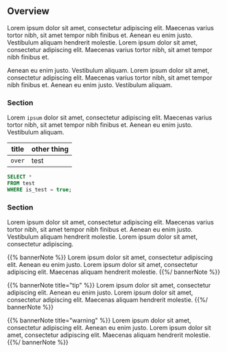 ## Overview

Lorem ipsum dolor sit amet, consectetur adipiscing elit. Maecenas varius tortor nibh, sit amet tempor nibh finibus et. Aenean eu enim justo. Vestibulum aliquam hendrerit molestie. Lorem ipsum dolor sit amet, consectetur adipiscing elit. Maecenas varius tortor nibh, sit amet tempor nibh finibus et.

Aenean eu enim justo. Vestibulum aliquam. Lorem ipsum dolor sit amet, consectetur adipiscing elit. Maecenas varius tortor nibh, sit amet tempor nibh finibus et. Aenean eu enim justo. Vestibulum aliquam.

### Section

Lorem `ipsum` dolor sit amet, consectetur adipiscing elit. Maecenas varius tortor nibh, sit amet tempor nibh finibus et. Aenean eu enim justo. Vestibulum aliquam.

| title | other thing|
|-------|------------|
|`over` | test       |


```sql
SELECT *
FROM test
WHERE is_test = true;
```

### Section

Lorem ipsum dolor sit amet, consectetur adipiscing elit. Maecenas varius tortor nibh, sit amet tempor nibh finibus et. Aenean eu enim justo. Vestibulum aliquam hendrerit molestie. Lorem ipsum dolor sit amet, consectetur adipiscing.

{{% bannerNote %}}
Lorem ipsum dolor sit amet, consectetur adipiscing elit. Aenean eu enim justo. Lorem ipsum dolor sit amet, consectetur adipiscing elit. Maecenas aliquam hendrerit molestie. 
{{%/ bannerNote %}}

{{% bannerNote title="tip" %}}
Lorem ipsum dolor sit amet, consectetur adipiscing elit. Aenean eu enim justo. Lorem ipsum dolor sit amet, consectetur adipiscing elit. Maecenas aliquam hendrerit molestie. 
{{%/ bannerNote %}}

{{% bannerNote title="warning" %}}
Lorem ipsum dolor sit amet, consectetur adipiscing elit. Aenean eu enim justo. Lorem ipsum dolor sit amet, consectetur adipiscing elit. Maecenas aliquam hendrerit molestie. 
{{%/ bannerNote %}}